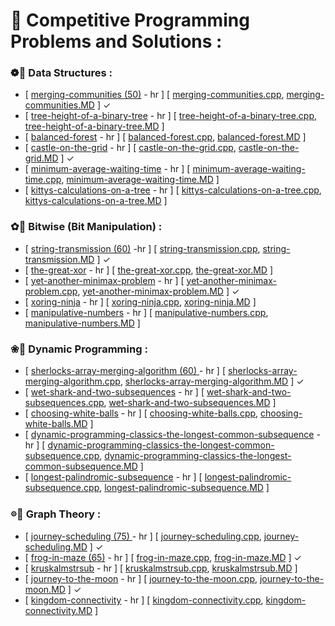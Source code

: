 # 🌸 Competitive Programming Problems and Solutions :
  
### ❁🦩 Data Structures :
+ [ [merging-communities (50)](https://www.hackerrank.com/challenges/merging-communities/problem) - hr ] [ [merging-communities.cpp](./cp_code/merging-communities.cpp), [merging-communities.MD](./cp_code/merging-communities.MD) ] ✓
+ [ [tree-height-of-a-binary-tree](https://www.hackerrank.com/challenges/tree-height-of-a-binary-tree/problem) - hr ] [ [tree-height-of-a-binary-tree.cpp](./cp_code/tree-height-of-a-binary-tree.cpp), [tree-height-of-a-binary-tree.MD](./cp_code/tree-height-of-a-binary-tree.MD) ] 
+ [ [balanced-forest](https://www.hackerrank.com/challenges/balanced-forest/problem) - hr ] [ [balanced-forest.cpp](./cp_code/balanced-forest.cpp), [balanced-forest.MD](./cp_code/balanced-forest.MD) ] 
+ [ [castle-on-the-grid](https://www.hackerrank.com/challenges/castle-on-the-grid/problem) - hr ] [ [castle-on-the-grid.cpp](./cp_code/castle-on-the-grid.cpp), [castle-on-the-grid.MD](./cp_code/castle-on-the-grid.MD) ] ✓
+ [ [minimum-average-waiting-time](https://www.hackerrank.com/challenges/minimum-average-waiting-time/problem) - hr ] [ [minimum-average-waiting-time.cpp](./cp_code/minimum-average-waiting-time.cpp), [minimum-average-waiting-time.MD](./cp_code/minimum-average-waiting-time.MD) ] 
+ [ [kittys-calculations-on-a-tree](https://www.hackerrank.com/challenges/kittys-calculations-on-a-tree/problem) - hr ] [ [kittys-calculations-on-a-tree.cpp](./cp_code/kittys-calculations-on-a-tree.cpp), [kittys-calculations-on-a-tree.MD](./cp_code/kittys-calculations-on-a-tree.MD) ]

### ✿🦩 Bitwise (Bit Manipulation) :
+ [ [string-transmission (60)](https://www.hackerrank.com/challenges/string-transmission/problem) -hr ] [ [string-transmission.cpp](./cp_code/string-transmission.cpp), [string-transmission.MD](./cp_code/string-transmission.MD) ] ✓
+ [ [the-great-xor](https://www.hackerrank.com/challenges/the-great-xor/problem) - hr ] [ [the-great-xor.cpp](./cp_code/the-great-xor.cpp), [the-great-xor.MD](./cp_code/the-great-xor.MD) ] 
+ [ [yet-another-minimax-problem](https://www.hackerrank.com/challenges/yet-another-minimax-problem/problem) - hr ] [ [yet-another-minimax-problem.cpp](./cp_code/yet-another-minimax-problem.cpp), [yet-another-minimax-problem.MD](./cp_code/yet-another-minimax-problem.MD) ] ✓
+ [ [xoring-ninja](https://www.hackerrank.com/challenges/xoring-ninja/problem) - hr ] [ [xoring-ninja.cpp](./cp_code/xoring-ninja.cpp), [xoring-ninja.MD](./cp_code/xoring-ninja.MD) ] 
+ [ [manipulative-numbers](https://www.hackerrank.com/challenges/manipulative-numbers/problem) - hr ] [ [manipulative-numbers.cpp](./cp_code/manipulative-numbers.cpp), [manipulative-numbers.MD](./cp_code/manipulative-numbers.MD) ] 

### ❀🦩 Dynamic Programming :
+ [ [sherlocks-array-merging-algorithm (60) ](https://www.hackerrank.com/challenges/sherlocks-array-merging-algorithm/problem) - hr ] [ [sherlocks-array-merging-algorithm.cpp](./cp_code/sherlocks-array-merging-algorithm.cpp), [sherlocks-array-merging-algorithm.MD](./cp_code/sherlocks-array-merging-algorithm.MD) ] ✓
+ [ [wet-shark-and-two-subsequences](https://www.hackerrank.com/challenges/wet-shark-and-two-subsequences/problem) - hr ] [ [wet-shark-and-two-subsequences.cpp](./cp_code/wet-shark-and-two-subsequences.cpp), [wet-shark-and-two-subsequences.MD](./cp_code/wet-shark-and-two-subsequences.MD) ] 
+ [ [choosing-white-balls](https://www.hackerrank.com/challenges/choosing-white-balls/problem) - hr ] [ [choosing-white-balls.cpp](./cp_code/choosing-white-balls.cpp), [choosing-white-balls.MD](./cp_code/choosing-white-balls.MD) ] 
+ [ [dynamic-programming-classics-the-longest-common-subsequence](https://www.hackerrank.com/challenges/dynamic-programming-classics-the-longest-common-subsequence/problem) - hr ] [ [dynamic-programming-classics-the-longest-common-subsequence.cpp](./cp_code/dynamic-programming-classics-the-longest-common-subsequence.cpp), [dynamic-programming-classics-the-longest-common-subsequence.MD](./cp_code/dynamic-programming-classics-the-longest-common-subsequence.MD) ] 
+ [ [longest-palindromic-subsequence](https://www.hackerrank.com/challenges/longest-palindromic-subsequence/problem) - hr ] [ [longest-palindromic-subsequence.cpp](./cp_code/longest-palindromic-subsequence.cpp), [longest-palindromic-subsequence.MD](./cp_code/longest-palindromic-subsequence.MD) ] 

### 𖡼🦩 Graph Theory :
+ [ [journey-scheduling (75) ](https://www.hackerrank.com/challenges/journey-scheduling/problem) - hr ] [ [journey-scheduling.cpp](./cp_code/journey-scheduling.cpp), [journey-scheduling.MD](./cp_code/journey-scheduling.MD) ] ✓
+ [ [frog-in-maze (65)](https://www.hackerrank.com/challenges/frog-in-maze/problem) - hr ] [ [frog-in-maze.cpp](./cp_code/frog-in-maze.cpp), [frog-in-maze.MD](./cp_code/frog-in-maze.MD) ] ✓
+ [ [kruskalmstrsub](https://www.hackerrank.com/challenges/kruskalmstrsub/problem) - hr ] [ [kruskalmstrsub.cpp](./cp_code/kruskalmstrsub.cpp), [kruskalmstrsub.MD](./cp_code/kruskalmstrsub.MD) ]
+ [ [journey-to-the-moon](https://www.hackerrank.com/challenges/journey-to-the-moon/problem) - hr ] [ [journey-to-the-moon.cpp](./cp_code/journey-to-the-moon.cpp), [journey-to-the-moon.MD](./cp_code/journey-to-the-moon.MD) ] ✓
+ [ [kingdom-connectivity](https://www.hackerrank.com/challenges/kingdom-connectivity/problem) - hr ] [ [kingdom-connectivity.cpp](./cp_code/kingdom-connectivity.cpp), [kingdom-connectivity.MD](./cp_code/kingdom-connectivity.MD) ]
